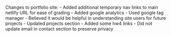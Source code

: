 Changes to portfolio site:
    - Added additional temporary nav links to main netlify URL for ease of grading
    - Added google analytics
      - Used google tag manager
      - Believed it would be helpful in understanding site users for future projects
    - Updated projects section
      - Added some hw4 links 
    - Did not update email in contact section to preserve privacy